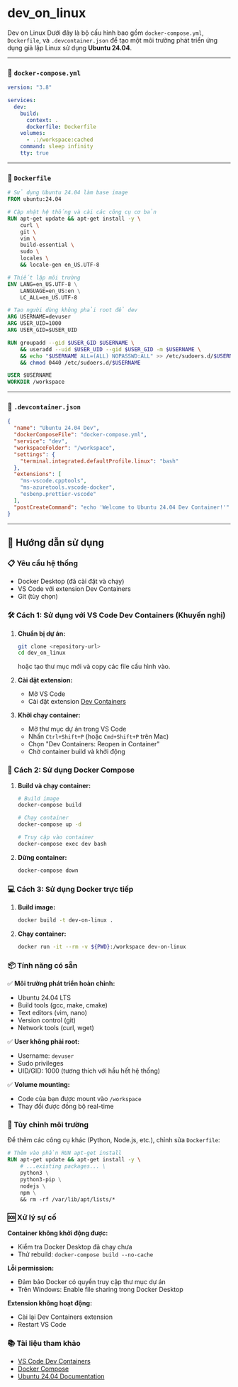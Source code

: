 # dev_on_linux
Dev on Linux
Dưới đây là bộ cấu hình bao gồm `docker-compose.yml`, `Dockerfile`, và `.devcontainer.json` để tạo một môi trường phát triển ứng dụng giả lập Linux sử dụng **Ubuntu 24.04**.

---

### 📄 `docker-compose.yml`

```yaml
version: "3.8"

services:
  dev:
    build:
      context: .
      dockerfile: Dockerfile
    volumes:
      - .:/workspace:cached
    command: sleep infinity
    tty: true
```

---

### 📄 `Dockerfile`

```Dockerfile
# Sử dụng Ubuntu 24.04 làm base image
FROM ubuntu:24.04

# Cập nhật hệ thống và cài các công cụ cơ bản
RUN apt-get update && apt-get install -y \
    curl \
    git \
    vim \
    build-essential \
    sudo \
    locales \
    && locale-gen en_US.UTF-8

# Thiết lập môi trường
ENV LANG=en_US.UTF-8 \
    LANGUAGE=en_US:en \
    LC_ALL=en_US.UTF-8

# Tạo người dùng không phải root để dev
ARG USERNAME=devuser
ARG USER_UID=1000
ARG USER_GID=$USER_UID

RUN groupadd --gid $USER_GID $USERNAME \
    && useradd --uid $USER_UID --gid $USER_GID -m $USERNAME \
    && echo "$USERNAME ALL=(ALL) NOPASSWD:ALL" >> /etc/sudoers.d/$USERNAME \
    && chmod 0440 /etc/sudoers.d/$USERNAME

USER $USERNAME
WORKDIR /workspace
```

---

### 📄 `.devcontainer.json`

```json
{
  "name": "Ubuntu 24.04 Dev",
  "dockerComposeFile": "docker-compose.yml",
  "service": "dev",
  "workspaceFolder": "/workspace",
  "settings": {
    "terminal.integrated.defaultProfile.linux": "bash"
  },
  "extensions": [
    "ms-vscode.cpptools",
    "ms-azuretools.vscode-docker",
    "esbenp.prettier-vscode"
  ],
  "postCreateCommand": "echo 'Welcome to Ubuntu 24.04 Dev Container!'"
}
```

---

## 🚀 Hướng dẫn sử dụng

### 📋 Yêu cầu hệ thống
- Docker Desktop (đã cài đặt và chạy)
- VS Code với extension Dev Containers
- Git (tùy chọn)

### 🛠️ Cách 1: Sử dụng với VS Code Dev Containers (Khuyến nghị)

1. **Chuẩn bị dự án:**
   ```bash
   git clone <repository-url>
   cd dev_on_linux
   ```
   hoặc tạo thư mục mới và copy các file cấu hình vào.

2. **Cài đặt extension:**
   - Mở VS Code
   - Cài đặt extension [Dev Containers](https://marketplace.visualstudio.com/items?itemName=ms-vscode-remote.remote-containers)

3. **Khởi chạy container:**
   - Mở thư mục dự án trong VS Code
   - Nhấn `Ctrl+Shift+P` (hoặc `Cmd+Shift+P` trên Mac)
   - Chọn "Dev Containers: Reopen in Container"
   - Chờ container build và khởi động

### 🐳 Cách 2: Sử dụng Docker Compose

1. **Build và chạy container:**
   ```bash
   # Build image
   docker-compose build

   # Chạy container
   docker-compose up -d

   # Truy cập vào container
   docker-compose exec dev bash
   ```

2. **Dừng container:**
   ```bash
   docker-compose down
   ```

### 💻 Cách 3: Sử dụng Docker trực tiếp

1. **Build image:**
   ```bash
   docker build -t dev-on-linux .
   ```

2. **Chạy container:**
   ```bash
   docker run -it --rm -v ${PWD}:/workspace dev-on-linux
   ```

### 📦 Tính năng có sẵn

✅ **Môi trường phát triển hoàn chỉnh:**
- Ubuntu 24.04 LTS
- Build tools (gcc, make, cmake)
- Text editors (vim, nano)
- Version control (git)
- Network tools (curl, wget)

✅ **User không phải root:**
- Username: `devuser`
- Sudo privileges
- UID/GID: 1000 (tương thích với hầu hết hệ thống)

✅ **Volume mounting:**
- Code của bạn được mount vào `/workspace`
- Thay đổi được đồng bộ real-time

### 🔧 Tùy chỉnh môi trường

Để thêm các công cụ khác (Python, Node.js, etc.), chỉnh sửa `Dockerfile`:

```dockerfile
# Thêm vào phần RUN apt-get install
RUN apt-get update && apt-get install -y \
    # ...existing packages... \
    python3 \
    python3-pip \
    nodejs \
    npm \
    && rm -rf /var/lib/apt/lists/*
```

### 🆘 Xử lý sự cố

**Container không khởi động được:**
- Kiểm tra Docker Desktop đã chạy chưa
- Thử rebuild: `docker-compose build --no-cache`

**Lỗi permission:**
- Đảm bảo Docker có quyền truy cập thư mục dự án
- Trên Windows: Enable file sharing trong Docker Desktop

**Extension không hoạt động:**
- Cài lại Dev Containers extension
- Restart VS Code

### 📚 Tài liệu tham khảo
- [VS Code Dev Containers](https://code.visualstudio.com/docs/devcontainers/containers)
- [Docker Compose](https://docs.docker.com/compose/)
- [Ubuntu 24.04 Documentation](https://ubuntu.com/)
